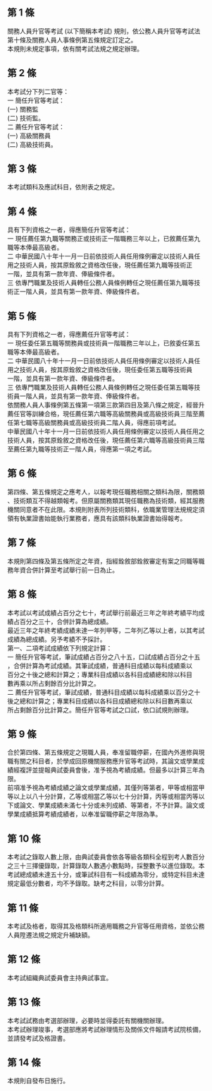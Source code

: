 第 1 條
-------
關務人員升官等考試 (以下簡稱本考試) 規則，依公務人員升官等考試法  
第十條及關務人員人事條例第五條規定訂定之。  
本規則未規定事項，依有關考試法規之規定辦理。

第 2 條
-------
本考試分下列二官等：  
一  簡任升官等考試：  
 (一) 關務監  
 (二) 技術監。  
二  薦任升官等考試：  
 (一) 高級關務員  
 (二) 高級技術員。

第 3 條
-------
本考試類科及應試科目，依附表之規定。

第 4 條
-------
具有下列資格之一者，得應簡任升官等考試：  
一  現任薦任第九職等關務正或技術正一階職務三年以上，已敘薦任第九  
    職等本俸最高級者。  
二  中華民國八十年十一月一日前依技術人員任用條例審定以技術人員任  
    用之技術人員，按其原銓敘之資格改任後，現任薦任第九職等技術正  
    一階，並具有第一款年資、俸級條件者。  
三  依專門職業及技術人員轉任公務人員條例轉任之現任薦任第九職等技  
    術正一階人員，並具有第一款年資、俸級條件者。

第 5 條
-------
具有下列資格之一者，得應薦任升官等考試：  
一  現任委任第五職等關務員或技術員一階職務三年以上，已敘委任第五  
    職等本俸最高級者。  
二  中華民國八十年十一月一日前依技術人員任用條例審定以技術人員任  
    用之技術人員，按其原銓敘之資格改任後，現任委任第五職等技術員  
    一階，並具有第一款年資、俸級條件者。  
三  依專門職業及技術人員轉任公務人員條例轉任之現任委任第五職等技  
    術員一階人員，並具有第一款年資、俸級條件者。  
依關務人員人事條例第五條第一項第三款第四目及第八條之規定，經晉升  
薦任官等訓練合格，現任薦任第六職等高級關務員或高級技術員三階至薦  
任第七職等高級關務員或高級技術員二階人員，得應前項考試。  
中華民國八十年十一月一日前依技術人員任用條例審定以技術人員任用之  
技術人員，按其原銓敘之資格改任後，現任薦任第六職等高級技術員三階  
至薦任第九職等技術正一階人員，得應第一項之考試。

第 6 條
-------
第四條、第五條規定之應考人，以報考現任職務相關之類科為限，關務類  
、技術類互不得越類報考。但原屬關務類其現任職務為技術類，經其服務  
機關同意者不在此限。本規則附表所列技術類科，依職業管理法規規定須  
領有執業證書始能執行業務者，應具有該類科執業證書始得報考。

第 7 條
-------
本規則第四條及第五條所定之年資，指經銓敘部銓敘審定有案之同職等職  
務年資合併計算至考試舉行前一日為止。

第 8 條
-------
本考試以考試成績占百分之七十，考試舉行前最近三年之年終考績平均成  
績占百分之三十，合併計算為總成績。  
最近三年之年終考績成績未達一年列甲等，二年列乙等以上者，以其考試  
成績為總成績。另予考績不予採計。  
第一、二項考試成績依下列規定計算：  
一  簡任升官等考試，筆試成績占百分之八十五，口試成績占百分之十五  
    ，合併計算為考試成績。其筆試成績，普通科目成績以每科成績乘以  
    百分之十後之總和計算之；專業科目成績以各科目成績總和除以科目  
    數再乘以所占剩餘百分比計算之。  
二  薦任升官等考試，筆試成績，普通科目成績以每科成績乘以百分之十  
    後之總和計算之；專業科目成績以各科目成績總和除以科目數再乘以  
    所占剩餘百分比計算之。簡任升官等考試之口試，依口試規則辦理。

第 9 條
-------
合於第四條、第五條規定之現職人員，奉准留職停薪，在國內外進修與現  
職有關之科目者，於學成回原機關服務應升官等考試時，其論文或學業成  
績經複評並提報典試委員會後，准予視為考績成績。但最多以計算三年為  
限。  
前項准予視為考績成績之論文或學業成績，其僅列等第者，甲等或相當甲  
等以上以八十分計算，乙等或相當乙等以七十分計算，丙等或相當丙等以  
下或論文、學業成績未滿七十分或未列成績、等第者，不予計算。論文或  
學業成績抵算考績成績者，以奉准留職停薪之年限為準。

第 10 條
--------
本考試之錄取人數上限，由典試委員會依各等級各類科全程到考人數百分  
之三十三擇優錄取，計算錄取人數遇小數點時，採整數予以進位錄取。本  
考試總成績未達五十分，或筆試科目有一科成績為零分，或特定科目未達  
規定最低分數者，均不予錄取。缺考之科目，以零分計算。

第 11 條
--------
本考試及格者，取得其及格類科所適用職務之升官等任用資格，並依公務  
人員陞遷法規之規定升補缺額。

第 12 條
--------
本考試組織典試委員會主持典試事宜。

第 13 條
--------
本考試試務由考選部辦理，必要時並得委託有關機關辦理。  
本考試辦理竣事，考選部應將考試辦理情形及關係文件報請考試院核備，  
並請發考試及格證書。

第 14 條
--------
本規則自發布日施行。

